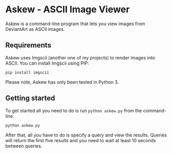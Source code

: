 # Askew - ASCII Image Viewer
Askew is a command-line program that lets you view images from DeviantArt as ASCII images.

## Requirements

Askew uses Imgscii (another one of my projects) to render images into ASCII. You can install Imgscii using PIP:
```
pip install imgscii
```
Please note, Askew has only been tested in Python 3.

## Getting started
To get started all you need to do is run `python askew.py` from the command-line.
```
python askew.py
```
After that, all you have to do is specify a query and view the results. Queries will return the first five results and you need to wait at least 10 seconds between queries.
